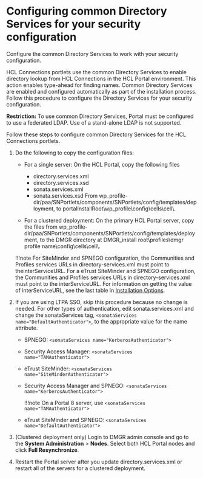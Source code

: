 # Configuring common Directory Services for your security configuration

Configure the common Directory Services to work with your security configuration.

HCL Connections portlets use the common Directory Services to enable directory lookup from HCL Connections in the HCL Portal environment. This action enables type-ahead for finding names. Common Directory Services are enabled and configured automatically as part of the installation process. Follow this procedure to configure the Directory Services for your security configuration.

**Restriction:** To use common Directory Services, Portal must be configured to use a federated LDAP. Use of a stand-alone LDAP is not supported.

Follow these steps to configure common Directory Services for the HCL Connections portlets.

1.  Do the following to copy the configuration files:

    -   For a single server: On the HCL Portal, copy the following files

        -   directory.services.xml
        -   directory.services.xsd
        -   sonata.services.xml
        -   sonata.services.xsd
        From wp\_profile-dir/paa/SNPortlets/components/SNPortlets/config/templates/deployment, to portalInstallRoot\\wp\_profile\\config\\cells\\cell\\.

    -   For a clustered deployment: On the primary HCL Portal server, copy the files from wp\_profile-dir/paa/SNPortlets/components/SNPortlets/config/templates/deployment, to the DMGR directory at DMGR\_install root\\profiles\\dmgr profile name\\config\\cells\\cell\\.
    
    !!!note
        For SiteMinder and SPNEGO configuration, the Communities and Profiles services URLs in directory-services.xml must point to theinterServiceURL. For a eTrust SiteMinder and SPNEGO configuration, the Communities and Profiles services URLs in directory-services.xml must point to the interServiceURL. For information on getting the value of interServiceURL, see the last table in [Installation Options](../../../installation/r_connections_portlets_install_options.md).

2.  If you are using LTPA SSO, skip this procedure because no change is needed. For other types of authentication, edit sonata.services.xml and change the sonataServices tag, `<sonataServices name="DefaultAuthenticator">`, to the appropriate value for the name attribute.

    -   SPNEGO: `<sonataServices name="KerberosAuthenticator">`
    -   Security Access Manager: `<sonataServices name="TAMAuthenticator">`
    -   eTrust SiteMinder: `<sonataServices name="SiteMinderAuthenticator">`
    -   Security Access Manager and SPNEGO: `<sonataServices name="KerberosAuthenticator">`

        !!!note
            On a Portal 8 server, use `<sonataServices name="TAMAuthenticator">`

    -   eTrust SiteMinder and SPNEGO: `<sonataServices name="DefaultAuthenticator">`
3.  \(Clustered deployment only\) Login to DMGR admin console and go to the **System Administration** \> **Nodes**. Select both HCL Portal nodes and click **Full Resynchronize**.

4.  Restart the Portal server after you update directory.services.xml or restart all of the servers for a clustered deployment.



